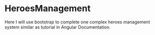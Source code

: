 # HeroesManagement

Here I will use bootstrap to complete one complex heroes management system similar as tutorial in Angular Documentation.
